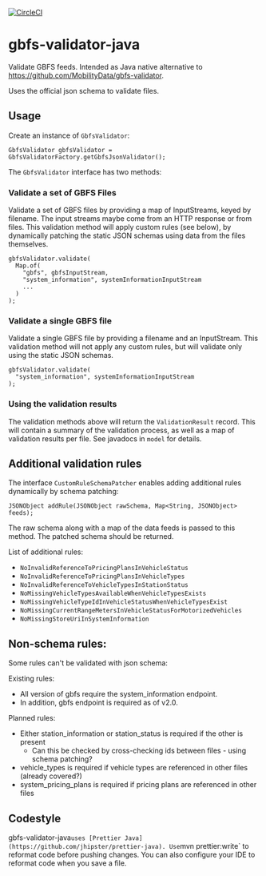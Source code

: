 [![CircleCI](https://circleci.com/gh/entur/gbfs-validator-java/tree/master.svg?style=svg)](https://circleci.com/gh/entur/gbfs-validator-java/tree/master)

# gbfs-validator-java

Validate GBFS feeds. Intended as Java native alternative to https://github.com/MobilityData/gbfs-validator.

Uses the official json schema to validate files.

## Usage

Create an instance of `GbfsValidator`:

    GbfsValidator gbfsValidator = GbfsValidatorFactory.getGbfsJsonValidator();

The `GbfsValidator` interface has two methods:

### Validate a set of GBFS Files

Validate a set of GBFS files by providing a map of InputStreams, keyed by filename. 
The input streams maybe come from an HTTP response or from files. This validation
method will apply custom rules (see below), by dynamically patching the static JSON
schemas using data from the files themselves.

    gbfsValidator.validate(
      Map.of(
        "gbfs", gbfsInputStream,
        "system_information", systemInformationInputStream
        ...
      )
    );


### Validate a single GBFS file

Validate a single GBFS file by providing a filename and an InputStream. This validation
method will not apply any custom rules, but will validate only using the static JSON
schemas.


    gbfsValidator.validate(
      "system_information", systemInformationInputStream
    ); 

### Using the validation results

The validation methods above will return the `ValidationResult` record. This will contain a summary of the
validation process, as well as a map of validation results per file. See javadocs in `model` for details.


## Additional validation rules

The interface `CustomRuleSchemaPatcher` enables adding additional rules dynamically by schema patching:

    JSONObject addRule(JSONObject rawSchema, Map<String, JSONObject> feeds);

The raw schema along with a map of the data feeds is passed to this method. The patched schema should be returned.

List of additional rules:

* `NoInvalidReferenceToPricingPlansInVehicleStatus`
* `NoInvalidReferenceToPricingPlansInVehicleTypes`
* `NoInvalidReferenceToVehicleTypesInStationStatus`
* `NoMissingVehicleTypesAvailableWhenVehicleTypesExists`
* `NoMissingVehicleTypeIdInVehicleStatusWhenVehicleTypesExist`
* `NoMissingCurrentRangeMetersInVehicleStatusForMotorizedVehicles`
* `NoMissingStoreUriInSystemInformation`

## Non-schema rules:

Some rules can't be validated with json schema:

Existing rules: 

* All version of gbfs require the system_information endpoint.
* In addition, gbfs endpoint is required as of v2.0.

Planned rules:

* Either station_information or station_status is required if the other is present
  * Can this be checked by cross-checking ids between files - using schema patching?
* vehicle_types is required if vehicle types are referenced in other files (already covered?)
* system_pricing_plans is required if pricing plans are referenced in other files

## Codestyle
gbfs-validator-java` uses [Prettier Java](https://github.com/jhipster/prettier-java). Use `mvn prettier:write` to reformat code before
pushing changes. You can also configure your IDE to reformat code when you save a file.

